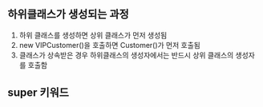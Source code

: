 하위클래스가 생성되는 과정
---------------------
1. 하위 클래스를 생성하면 상위 클래스가 먼저 생성됨
2. new VIPCustomer()을 호출하면 Customer()가 먼저 호출됨
3. 클래스가 상속받은 경우 하위클래스의 생성자에서는 반드시 상위 클래스의 생성자를 호출함

super 키워드
---------------------

